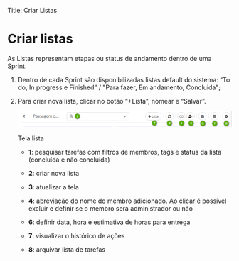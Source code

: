 Title: Criar Listas

# Criar listas

As Listas representam etapas ou status de andamento dentro de uma Sprint.

1.  Dentro de cada Sprint são disponibilizadas listas default do sistema: “To do, In progress e Finished” / "Para fazer, Em andamento, Concluida";

2.  Para criar nova lista, clicar no botão “+Lista”, nomear e “Salvar”.

    ![tela lista](images/figure-2-simple.png)
    
    Tela lista


    -   **1**: pesquisar tarefas com filtros de membros, tags e status da lista
    (concluída e não concluída)

    -   **2**: criar nova lista

    -   **3**: atualizar a tela

    -   **4**: abreviação do nome do membro adicionado. Ao clicar é possível excluir e
    definir se o membro será administrador ou não

    -   **6**: definir data, hora e estimativa de horas para entrega

    -   **7**: visualizar o histórico de ações

    -   **8**: arquivar lista de tarefas